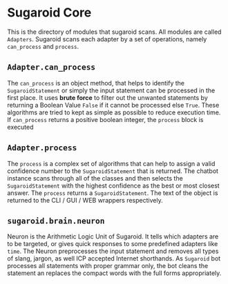 # Sugaroid Core

This is the directory of modules that sugaroid scans. All modules are called `Adapters`. 
Sugaroid scans each adapter by a set of operations, namely `can_process` and `process`.

## `Adapter.can_process`
The `can_process` is an object method, that helps to identify the `SugaroidStatement` or simply 
the input statement can be processed in the first place. It uses **brute force** to filter out
the unwanted statements by returning a Boolean Value `False` if it cannot be processed else
`True`. These algorithms are tried to kept as simple as possible to reduce execution time.
If `can_process` returns a positive boolean integer, the `process` block is executed

## `Adapter.process`
The `process` is a complex set of algorithms that can help to assign a valid confidence number 
to the `SugaroidStatement` that is returned. The chatbot instance scans through all of the classes
and then selects the `SugaroidStatement` with the highest confidence as the best or most closest 
answer. The `process` returns a `SugaroidStatement`. The text of the object is returned to the CLI
/ GUI / WEB wrappers respectively.

## `sugaroid.brain.neuron`
Neuron is the Arithmetic Logic Unit of Sugaroid. It tells which adapters are to be targeted, or gives
quick responses to some predefined adapters like `time`. The Neuron preprocesses the input statement
and removes all types of slang, jargon, as well ICP accepted Internet shorthands. As `Sugaroid` bot 
processes all statements with proper grammar only, the bot cleans the statement an replaces the 
compact words with the full forms appropriately. 



